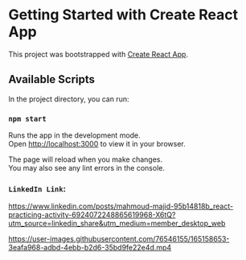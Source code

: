 # Getting Started with Create React App

This project was bootstrapped with [Create React App](https://github.com/facebook/create-react-app).

## Available Scripts

In the project directory, you can run:

### `npm start`

Runs the app in the development mode.\
Open [http://localhost:3000](http://localhost:3000) to view it in your browser.

The page will reload when you make changes.\
You may also see any lint errors in the console.

### `LinkedIn Link`:

https://www.linkedin.com/posts/mahmoud-majid-95b14818b_react-practicing-activity-6924072248865619968-X6tQ?utm_source=linkedin_share&utm_medium=member_desktop_web


https://user-images.githubusercontent.com/76546155/165158653-3eafa968-adbd-4ebb-b2d6-35bd9fe22e4d.mp4


